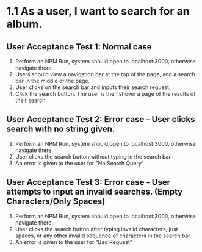 # 1.1 As a user, I want to search for an album. 
## User Acceptance Test 1: Normal case

1. Perform an NPM Run, system should open to localhost:3000, otherwise navigate there.
2. Users should view a navigation bar at the top of the page, and a search bar in the middle or the page.
3. User clicks on the search bar and inputs their search request.
4. Click the search button. The user is then shown a page of the results of their search.

## User Acceptance Test 2: Error case - User clicks search with no string given.

1. Perform an NPM Run, system should open to localhost:3000, otherwise navigate there.
2. User clicks the search button without typing in the search bar.
3. An error is given to the user for "No Search Query"

## User Acceptance Test 3: Error case - User attempts to input an invalid searches. (Empty Characters/Only Spaces)

1. Perform an NPM Run, system should open to localhost:3000, otherwise navigate there.
2. User clicks the search button after typing invalid characters, just spaces, or any other invalid sequence of characters in the search bar.
3. An error is given to the user for "Bad Request"
